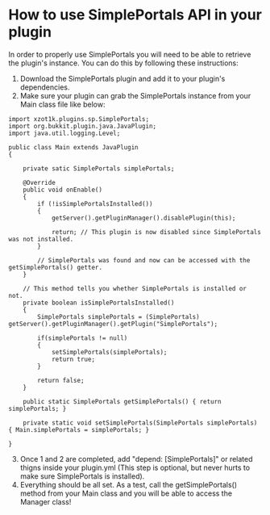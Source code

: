 # How to use SimplePortals API in your plugin

In order to properly use SimplePortals you will need to be able to retrieve the plugin's instance. You can do this by following these instructions:

1. Download the SimplePortals plugin and add it to your plugin's dependencies.  
2. Make sure your plugin can grab the SimplePortals instance from your Main class file like below:  

```
import xzot1k.plugins.sp.SimplePortals;
import org.bukkit.plugin.java.JavaPlugin;
import java.util.logging.Level;

public class Main extends JavaPlugin
{

    private satic SimplePortals simplePortals;

    @Override
    public void onEnable()
    {
        if (!isSimplePortalsInstalled())
        {
            getServer().getPluginManager().disablePlugin(this);
            
            return; // This plugin is now disabled since SimplePortals was not installed.
        }

        // SimplePortals was found and now can be accessed with the getSimplePortals() getter.
    }

    // This method tells you whether SimplePortals is installed or not.
    private boolean isSimplePortalsInstalled()
    {
        SimplePortals simplePortals = (SimplePortals) getServer().getPluginManager().getPlugin("SimplePortals");
        
        if(simplePortals != null)
        {
            setSimplePortals(simplePortals);
            return true;
        }

        return false;
    }

    public static SimplePortals getSimplePortals() { return simplePortals; }

    private static void setSimplePortals(SimplePortals simplePortals) { Main.simplePortals = simplePortals; }

}
```

3. Once 1 and 2 are completed, add "depend: [SimplePortals]" or related thigns inside your plugin.yml (This step is optional, but never hurts to make sure SimplePortals is installed).  
4. Everything should be all set. As a test, call the getSimplePortals() method from your Main class and you will be able to access the Manager class!
